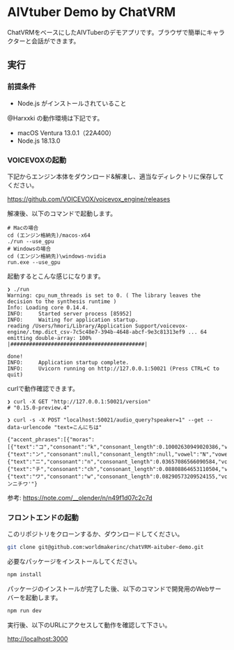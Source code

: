# AIVtuber Demo by ChatVRM

ChatVRMをベースにしたAIVTuberのデモアプリです。ブラウザで簡単にキャラクターと会話ができます。

## 実行

### 前提条件

- Node.js がインストールされていること

@Harxxki の動作環境は下記です。

- macOS Ventura 13.0.1（22A400）
- Node.js 18.13.0

### VOICEVOXの起動

下記からエンジン本体をダウンロード&解凍し、適当なディレクトリに保存してください。

https://github.com/VOICEVOX/voicevox_engine/releases

解凍後、以下のコマンドで起動します。

```
# Macの場合
cd (エンジン格納先)/macos-x64
./run --use_gpu
# Windowsの場合
cd (エンジン格納先)\windows-nvidia
run.exe --use_gpu
```

起動するとこんな感じになります。

```
❯ ./run
Warning: cpu_num_threads is set to 0. ( The library leaves the decision to the synthesis runtime )
Info: Loading core 0.14.4.
INFO:     Started server process [85952]
INFO:     Waiting for application startup.
reading /Users/hmori/Library/Application Support/voicevox-engine/.tmp.dict_csv-7c5c48e7-394b-4648-abcf-9e3c81313ef9 ... 64
emitting double-array: 100% |###########################################| 

done!
INFO:     Application startup complete.
INFO:     Uvicorn running on http://127.0.0.1:50021 (Press CTRL+C to quit)
```

curlで動作確認できます。

```
❯ curl -X GET "http://127.0.0.1:50021/version"
# "0.15.0-preview.4"

❯ curl -s -X POST "localhost:50021/audio_query?speaker=1" --get --data-urlencode "text=こんにちは"

{"accent_phrases":[{"moras":[{"text":"コ","consonant":"k","consonant_length":0.10002630949020386,"vowel":"o","vowel_length":0.15740256011486053,"pitch":5.714912414550781},{"text":"ン","consonant":null,"consonant_length":null,"vowel":"N","vowel_length":0.08265870064496994,"pitch":5.88542366027832},{"text":"ニ","consonant":"n","consonant_length":0.03657086566090584,"vowel":"i","vowel_length":0.11711286753416061,"pitch":5.998488426208496},{"text":"チ","consonant":"ch","consonant_length":0.08808864653110504,"vowel":"i","vowel_length":0.09015554934740067,"pitch":5.977110385894775},{"text":"ワ","consonant":"w","consonant_length":0.08290573209524155,"vowel":"a","vowel_length":0.20834361016750336,"pitch":6.048253536224365}],"accent":5,"pause_mora":null,"is_interrogative":false}],"speedScale":1.0,"pitchScale":0.0,"intonationScale":1.0,"volumeScale":1.0,"prePhonemeLength":0.1,"postPhonemeLength":0.1,"outputSamplingRate":24000,"outputStereo":false,"kana":"コンニチワ'"}
```

参考: https://note.com/__olender/n/n49f1d07c2c7d

### フロントエンドの起動

このリポジトリをクローンするか、ダウンロードしてください。

```bash
git clone git@github.com:worldmakerinc/chatVRM-aituber-demo.git
```

必要なパッケージをインストールしてください。

```bash
npm install
```

パッケージのインストールが完了した後、以下のコマンドで開発用のWebサーバーを起動します。

```bash
npm run dev
```

実行後、以下のURLにアクセスして動作を確認して下さい。

[http://localhost:3000](http://localhost:3000)
